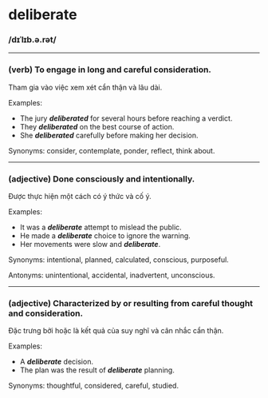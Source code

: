 # deliberate

### /dɪˈlɪb.ə.rət/

---

### (verb) To engage in long and careful consideration.

Tham gia vào việc xem xét cẩn thận và lâu dài.

Examples:
- The jury ***deliberated*** for several hours before reaching a verdict.
- They ***deliberated*** on the best course of action.
- She ***deliberated*** carefully before making her decision.

Synonyms: consider, contemplate, ponder, reflect, think about.

---

### (adjective) Done consciously and intentionally.

Được thực hiện một cách có ý thức và cố ý.

Examples:
- It was a ***deliberate*** attempt to mislead the public.
- He made a ***deliberate*** choice to ignore the warning.
- Her movements were slow and ***deliberate***.

Synonyms: intentional, planned, calculated, conscious, purposeful.

Antonyms: unintentional, accidental, inadvertent, unconscious.

---

### (adjective) Characterized by or resulting from careful thought and consideration.

Đặc trưng bởi hoặc là kết quả của suy nghĩ và cân nhắc cẩn thận.

Examples:
- A ***deliberate*** decision.
- The plan was the result of ***deliberate*** planning.

Synonyms: thoughtful, considered, careful, studied.